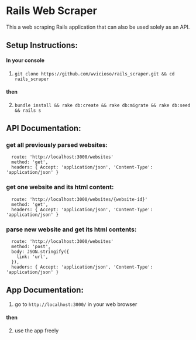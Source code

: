 # Rails Web Scraper

This a web scraping Rails application that can also be used solely as an API.

## Setup Instructions:
#### In your console

1) `git clone https://github.com/wvicioso/rails_scraper.git && cd rails_scraper`
#### then

2) `bundle install && rake db:create && rake db:migrate && rake db:seed && rails s`

## API Documentation:
### get all previously parsed websites:
      route: 'http://localhost:3000/websites'
      method: 'get',
      headers: { Accept: 'application/json', 'Content-Type': 'application/json' }

### get one website and its html content:
      route: 'http://localhost:3000/websites/{website-id}'
      method: 'get',
      headers: { Accept: 'application/json', 'Content-Type': 'application/json' }

### parse new website and get its html contents:
      route: 'http://localhost:3000/websites'
      method: 'post',
      body: JSON.stringify({
        link: 'url',
      }),
      headers: { Accept: 'application/json', 'Content-Type': 'application/json' }

## App Documentation:
1) go to `http://localhost:3000/` in your web browser
#### then

2) use the app freely
